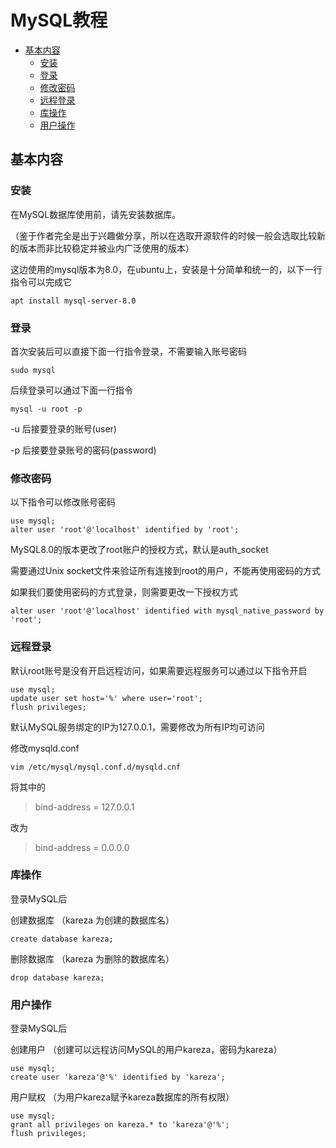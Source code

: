 # MySQL教程

- [基本内容](#基本内容)
  - [安装](#安装)
  - [登录](#登录)
  - [修改密码](#修改密码)
  - [远程登录](#远程登录)
  - [库操作](#库操作)
  - [用户操作](#用户操作)

## 基本内容

### 安装

在MySQL数据库使用前，请先安装数据库。

（鉴于作者完全是出于兴趣做分享，所以在选取开源软件的时候一般会选取比较新的版本而非比较稳定并被业内广泛使用的版本）

这边使用的mysql版本为8.0，在ubuntu上，安装是十分简单和统一的，以下一行指令可以完成它

```shell
apt install mysql-server-8.0
```

### 登录

首次安装后可以直接下面一行指令登录，不需要输入账号密码

```shell
sudo mysql
```

后续登录可以通过下面一行指令

```shell
mysql -u root -p
```

-u 后接要登录的账号(user)

-p 后接要登录账号的密码(password)

### 修改密码

以下指令可以修改账号密码

```mysql
use mysql;
alter user 'root'@'localhost' identified by 'root';
```

MySQL8.0的版本更改了root账户的授权方式，默认是auth_socket

需要通过Unix socket文件来验证所有连接到root的用户，不能再使用密码的方式

如果我们要使用密码的方式登录，则需要更改一下授权方式

```shell
alter user 'root'@'localhost' identified with mysql_native_password by 'root';
```

### 远程登录

默认root账号是没有开启远程访问，如果需要远程服务可以通过以下指令开启

```mysql
use mysql;
update user set host='%' where user='root';
flush privileges;
```

默认MySQL服务绑定的IP为127.0.0.1，需要修改为所有IP均可访问

修改mysqld.conf

```shell
vim /etc/mysql/mysql.conf.d/mysqld.cnf
```

将其中的

> bind-address = 127.0.0.1

改为

> bind-address = 0.0.0.0

### 库操作

登录MySQL后

创建数据库
（kareza 为创建的数据库名）

```mysql
create database kareza;
```

删除数据库
（kareza 为删除的数据库名）

```mysql
drop database kareza;
```

### 用户操作

登录MySQL后

创建用户
（创建可以远程访问MySQL的用户kareza，密码为kareza）

```mysql
use mysql;
create user 'kareza'@'%' identified by 'kareza';
```

用户赋权
（为用户kareza赋予kareza数据库的所有权限）

```mysql
use mysql;
grant all privileges on kareza.* to 'kareza'@'%';
flush privileges;
```

